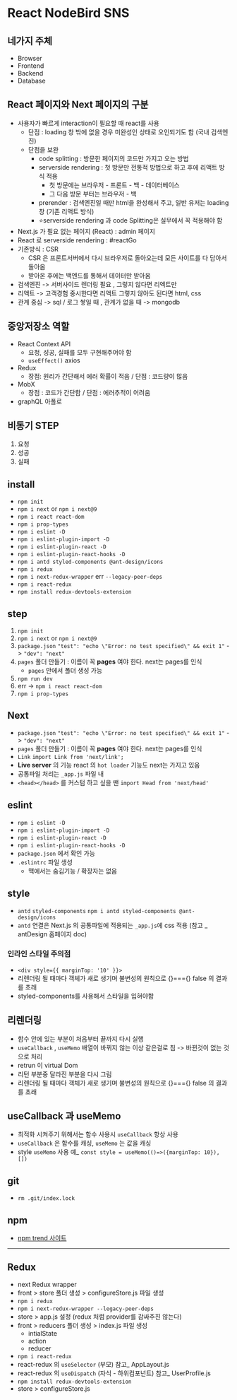 # React NodeBird SNS

## 네가지 주체
* Browser
* Frontend
* Backend
* Database

## React 페이지와 Next 페이지의 구분
* 사용자가 빠르게 interaction이 필요할 때 react를 사용
    * 단점 : loading 창 밖에 없을 경우 미완성인 상태로 오인되기도 함 (국내 검색엔진)
    * 단점을 보완 
        * code splitting : 방문한 페이지의 코드만 가지고 오는 방법
        * serverside rendering : 첫 방문만 전통적 방법으로 하고 후에 리액트 방식 적용
            * 첫 방문에는 브라우저 - 프론트 - 백 - 데이터베이스 
            * 그 다음 방문 부터는 브라우저 - 백
        * prerender : 검색엔진일 때만 html을 완성해서 주고, 일반 유저는 loading 창 (기존 리액트 방식)
        * ⭐️serverside rendering 과 code Splitting은 실무에서 꼭 적용해야 함
* Next.js 가 필요 없는 페이지 (React) : admin 페이지
* React 로 serverside rendering : #reactGo
* 기존방식 : CSR 
    * CSR 은 프론트서버에서 다시 브라우저로 돌아오는데 모든 사이트를 다 담아서 돌아옴
    * 받아온 후에는 백엔드를 통해서 데이터만 받아옴
* 검색엔진 -> 서버사이드 렌더링 필요 , 그렇지 않다면 리엑트만
* 리액트 -> 고객경험 중시한다면 리액트 그렇지 않아도 된다면 html, css
* 관계 중심 -> sql / 로그 쌓일 때 , 관계가 없을 때 -> mongodb

## 중앙저장소 역할 
* React Context API
    * 요청, 성공, 실패를 모두 구현해주어야 함
    * `useEffect()` axios
* Redux
    * 장점: 원리가 간단해서 에러 확률이 적음 / 단점 : 코드량이 많음
* MobX
    * 장점 : 코드가 간단함 / 단점 : 에러추적이 어려움
* graphQL 아폴로

## 비동기 STEP
1. 요청
2. 성공 
3. 실패

## install 
* `npm init`
* `npm i next` or `npm i next@9`
* `npm i react react-dom`
* `npm i prop-types`
* `npm i eslint -D`
* `npm i eslint-plugin-import -D`
* `npm i eslint-plugin-react -D`
* `npm i eslint-plugin-react-hooks -D`
* `npm i antd styled-components @ant-design/icons`
* `npm i redux`
* `npm i next-redux-wrapper` err `--legacy-peer-deps`
* `npm i react-redux`
* `npm install redux-devtools-extension`

## step 
1. `npm init`
2. `npm i next` or `npm i next@9`
3. `package.json` `"test": "echo \"Error: no test specified\" && exit 1"` -> `"dev": "next"`
4. `pages` 폴더 만들기 : 이름이 꼭 **pages** 여야 한다. next는 pages를 인식
    * `pages` 안에서 폴더 생성 가능
5. `npm run dev`
6. err -> `npm i react react-dom`
7. `npm i prop-types`

## Next
* `package.json` `"test": "echo \"Error: no test specified\" && exit 1"` -> `"dev": "next"`
* `pages` 폴더 만들기 : 이름이 꼭 **pages** 여야 한다. next는 pages를 인식
* `Link` `import Link from 'next/link';`
* **Live server** 의 기능 react 의 `hot loader` 기능도 next는 가지고 있음
* 공통파일 처리는 `_app.js` 파일 내 
* `<head></head>` 를 커스텀 하고 싶을 땐 `import Head from 'next/head'`

## eslint
* `npm i eslint -D`
* `npm i eslint-plugin-import -D`
* `npm i eslint-plugin-react -D`
* `npm i eslint-plugin-react-hooks -D`
* `package.json` 에서 확인 가능
* `.eslintrc` 파일 생성
    * 맥에서는 숨김기능 / 확장자는 없음

## style
* `antd` `styled-components` `npm i antd styled-components @ant-design/icons`
* `antd` 연결은 Next.js 의 공통파일에 적용되는 `_app.js`에 css 적용 (참고 _ antDesign 홈페이지 doc)

### 인라인 스타일 주의점
* `<div style={{ marginTop: '10' }}>`
* 리렌더링 될 때마다 객체가 새로 생기며 불변성의 원칙으로 {}==={} false 의 결과 를 초래
* styled-components를 사용해서 스타일을 입혀야함

## 리렌더링
* 함수 안에 있는 부분이 처음부터 끝까지 다시 실행
* `useCallback` , `useMemo` 배열이 바뀌지 않는 이상 같은걸로 침 -> 바뀐것이 없는 것으로 처리
* retrun 이 virtual Dom
* 리턴 부분중 달라진 부분을 다시 그림
* 리렌더링 될 때마다 객체가 새로 생기며 불변성의 원칙으로 {}==={} false 의 결과 를 초래

## useCallback 과 useMemo 
* 최적화 시켜주기 위해서는 함수 사용시 `useCallback` 항상 사용
* `useCallback` 은 함수를 캐싱, `useMemo` 는 값을 캐싱
* style `useMemo` 사용 예_ `const style = useMemo(()=>({marginTop: 10}), [])`

## git 
* `rm .git/index.lock` 

## npm
* [npm trend 사이트](https://www.npmtrends.com/)

---

## Redux
* next Redux wrapper
* front > store 폴더 생성 > configureStore.js 파일 생성
* `npm i redux`
* `npm i next-redux-wrapper --legacy-peer-deps`
* store > app.js 설정 (redux 처럼 provider를 감싸주진 않는다)
* front > reducers 폴더 생성 > index.js 파일 생성
    * intialState
    * action
    * reducer
* `npm i react-redux`
* react-redux 의 `useSelector` (부모) 참고_ AppLayout.js
* react-redux 의 `useDispatch` (자식 - 하위컴포넌트) 참고_ UserProfile.js
* `npm install redux-devtools-extension`
* store > configureStore.js

